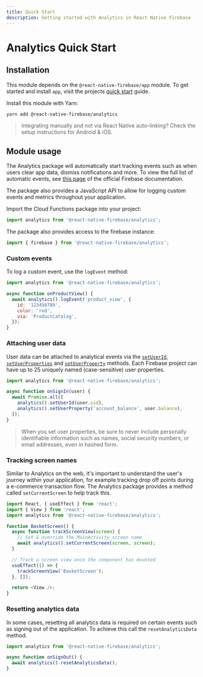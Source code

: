 ```yaml
---
title: Quick Start
description: Getting started with Analytics in React Native Firebase
---
```


# Analytics Quick Start

## Installation

This module depends on the `@react-native-firebase/app` module. To get started and install `app`,
visit the projects [quick start](/quick-start) guide.

Install this module with Yarn:

```bash
yarn add @react-native-firebase/analytics
```

> Integrating manually and not via React Native auto-linking? Check the setup instructions for <Anchor version group href="/android">Android</Anchor> & <Anchor version group href="/ios">iOS</Anchor>.

## Module usage

The Analytics package will automatically start tracking events such as when users clear app data, dismiss notifications and more.
To view the full list of automatic events, see [this page](https://support.google.com/firebase/answer/6317485) of the official Firebase documentation.

The package also provides a JavaScript API to allow for logging custom events and metrics throughout your application.

Import the Cloud Functions package into your project:

```js
import analytics from '@react-native-firebase/analytics';
```

The package also provides access to the firebase instance:

```js
import { firebase } from '@react-native-firebase/analytics';
```

### Custom events

To log a custom event, use the `logEvent` method:

```js
import analytics from '@react-native-firebase/analytics';

async function onProductView() {
  await analytics().logEvent('product_view', {
    id: '123456789',
    color: 'red',
    via: 'ProductCatalog',
  });
}
```

### Attaching user data

User data can be attached to analytical events via the [`setUserId`](reference/module#setUserId), [`setUserProperties`](reference/module#setUserProperties) and [`setUserProperty`](reference/module#setUserProperty) methods. Each Firebase project can have up to 25 uniquely named (case-sensitive) user properties.

```js
import analytics from '@react-native-firebase/analytics';

async function onSignIn(user) {
  await Promise.all([
    analytics().setUserId(user.uid),
    analytics().setUserProperty('account_balance', user.balance),
  ]);
}
```

> When you set user properties, be sure to never include personally identifiable information such as names, social security numbers, or email addresses, even in hashed form.

### Tracking screen names

Similar to Analytics on the web, it's important to understand the user's journey within your application, for example
tracking drop off points during a e-commerce transaction flow. The Analytics package provides a method called
`setCurrentScreen` to help track this.

```js
import React, { useEffect } from 'react';
import { View } from 'react';
import analytics from '@react-native-firebase/analytics';

function BasketScreen() {
  async function trackScreenView(screen) {
    // Set & override the MainActivity screen name
    await analytics().setCurrentScreen(screen, screen);
  }

  // Track a screen view once the component has mounted
  useEffect(() => {
    trackScreenView('BasketScreen');
  }, []);

  return <View />;
}
```

### Resetting analytics data

In some cases, resetting all analytics data is required on certain events such as signing out of the application.
To achieve this call the `resetAnalyticsData` method.

```js
import analytics from '@react-native-firebase/analytics';

async function onSignOut() {
  await analytics().resetAnalyticsData();
}
```

